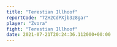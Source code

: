 ```yaml
---
title: "Terestian Illhoof"
reportCode: "7ZH2CdPXjb3z8gar"
player: "Zvora"
fight: "Terestian Illhoof"
date: 2021-07-21T20:24:36.112000+00:00
---
```


